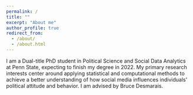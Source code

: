```yaml
---
permalink: /
title: ""
excerpt: "About me"
author_profile: true
redirect_from: 
  - /about/
  - /about.html
---
```


I am a Dual-title PhD student in Political Science and Social Data Analytics at Penn State, expecting to finish my degree in 2022. My primary research interests center around applying statistical and computational methods to achieve a better understanding of how social media influences individuals' political attitude and behavior. I am advised by Bruce Desmarais.



